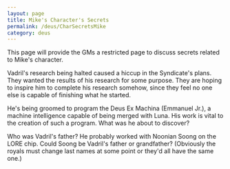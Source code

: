 ```yaml
---
layout: page
title: Mike's Character's Secrets
permalink: /deus/CharSecretsMike
category: deus
---
```

This page will provide the GMs a restricted page to discuss secrets related to Mike's character.

Vadril's research being halted caused a hiccup in the Syndicate's plans. They wanted the results of his research for some purpose. They are hoping to inspire him to complete his research somehow, since they feel no one else is capable of finishing what he started.

He's being groomed to program the Deus Ex Machina (Emmanuel Jr.), a machine intelligence capable of being merged with Luna. His work is vital to the creation of such a program. What was he about to discover?

Who was Vadril's father? He probably worked with Noonian Soong on the LORE chip. Could Soong be Vadril's father or grandfather? (Obviously the royals must change last names at some point or they'd all have the same one.)
